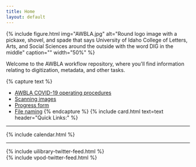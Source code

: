 ```yaml
---
title: Home
layout: default
---
```


{% include figure.html img="AWBLA.jpg" alt="Round logo image with a pickaxe, shovel, and spade that says University of Idaho College of Letters, Arts, and Social Sciences around the outside with the word DIG in the middle" caption="" width="50%" %}

Welcome to the AWBLA workflow repository, where you'll find information relating to digitization, metadata, and other tasks.

{% capture text %}
- [AWBLA COVID-19 operating procedures](images/AWBLA_CovidPolicy.pdf)
- [Scanning images](https://jylisadoney.github.io/awbla-student-workflow/content/1-scanning.html#images)
- [Progress form](https://forms.office.com/r/Ac9WEqQX8m)
- [File naming](https://jylisadoney.github.io/awbla-student-workflow/content/1-scanning.html#file)
{% endcapture %}
{% include card.html text=text header="Quick Links:" %}

------

{% include calendar.html %}

---

<div class="row pt-4">
    <div class="col-sm-6">
        {% include uilibrary-twitter-feed.html %}
    </div>
    <div class="col-sm-6">
        {% include vpod-twitter-feed.html %}
    </div>
</div> 


